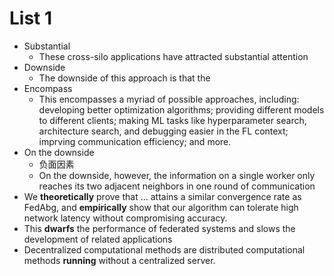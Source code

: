 # List 1

- Substantial
  - These cross-silo applications have attracted substantial attention 
- Downside
  - The downside of this approach is that the 
- Encompass
  - This encompasses a myriad of possible approaches, including: developing better optimization algorithms; providing different models to different clients; making ML tasks like hyperparameter search, architecture search, and debugging easier in the FL context; imprving communication efficiency; and more.
- On the downside
  - 负面因素
  - On the downside, however, the information on a single worker only reaches its two adjacent neighbors in one round of communication
- We **theoretically** prove that ... attains a similar convergence rate as FedAbg, and **empirically** show that our algorithm can tolerate high network latency without compromising accuracy. 
- This **dwarfs** the performance of federated systems and slows the development of related applications
- Decentralized computational methods are distributed computational methods **running** without a centralized server.

